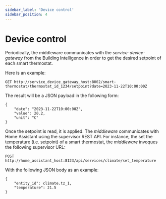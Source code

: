 ```yaml
---
sidebar_label: 'Device control'
sidebar_position: 4
---
```


# Device control
Periodically, the middleware communicates with the *service-device-gateway* from the Building Intelligence in order to get the desired setpoint of each smart thermostat.

Here is an example:
```
GET http://service_device_gateway_host:8002/smart-thermostat/thermostat_id_1234/setpoint?date=2023-11-22T10:00:00Z
```
The result will be a JSON payload in the following form:
```
{
    "date": "2023-11-22T10:00:00Z",
    "value": 20.2,
    "unit": "C"
}
```

Once the setpoint is read, it is applied. The *middleware* communicates with Home Assistant using the supervisor REST API. For instance, the set the temperature (i.e. setpoint) of a smart thermostat, the *middleware* invoques the following supervisor URL:

```
POST http://home_assistant_host:8123/api/services/climate/set_temperature
```

With the following JSON body as an example:

```
{
    "entity_id": climate.tz_1,
    "temperature": 21.5
}
```